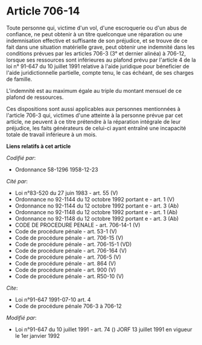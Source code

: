 # Article 706-14

Toute personne qui, victime d'un vol, d'une escroquerie ou d'un abus de confiance, ne peut obtenir à un titre quelconque une
réparation ou une indemnisation effective et suffisante de son préjudice, et se trouve de ce fait dans une situation
matérielle grave, peut obtenir une indemnité dans les conditions prévues par les articles 706-3 (3° et dernier alinéa) à
706-12, lorsque ses ressources sont inférieures au plafond prévu par l'article 4 de la loi n° 91-647 du 10 juillet 1991
relative à l'aide juridique pour béneficier de l'aide juridictionnelle partielle, compte tenu, le cas échéant, de ses charges
de famille.

L'indemnité est au maximum égale au triple du montant mensuel de ce plafond de ressources.

Ces dispositions sont aussi applicables aux personnes mentionnées à l'article 706-3 qui, victimes d'une atteinte à la
personne prévue par cet article, ne peuvent à ce titre prétendre à la réparation intégrale de leur préjudice, les faits
générateurs de celui-ci ayant entraîné une incapacité totale de travail inférieure à un mois.

**Liens relatifs à cet article**

_Codifié par_:

  - Ordonnance 58-1296 1958-12-23

_Cité par_:

  - Loi n°83-520 du 27 juin 1983 - art. 55 (V)
  - Ordonnance no 92-1144 du 12 octobre 1992 portant e - art. 1 (V)
  - Ordonnance no 92-1144 du 12 octobre 1992 portant e - art. 3 (Ab)
  - Ordonnance no 92-1148 du 12 octobre 1992 portant e - art. 1 (Ab)
  - Ordonnance no 92-1148 du 12 octobre 1992 portant e - art. 3 (Ab)
  - CODE DE PROCEDURE PENALE - art. 706-14-1 (V)
  - Code de procédure pénale - art. 53-1 (V)
  - Code de procédure pénale - art. 706-15 (V)
  - Code de procédure pénale - art. 706-15-1 (VD)
  - Code de procédure pénale - art. 706-164 (V)
  - Code de procédure pénale - art. 706-5 (V)
  - Code de procédure pénale - art. 864 (V)
  - Code de procédure pénale - art. 900 (V)
  - Code de procédure pénale - art. R50-10 (V)

_Cite_:

  - Loi n°91-647 1991-07-10 art. 4
  - Code de procédure pénale 706-3 à 706-12

_Modifié par_:

  - Loi n°91-647 du 10 juillet 1991 - art. 74 () JORF 13 juillet 1991 en vigueur le 1er janvier 1992
